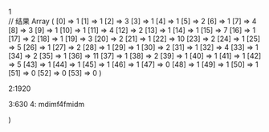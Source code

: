 
1  
// 结果
Array
(
    [0] => 1
    [1] => 1
    [2] => 3
    [3] => 1
    [4] => 1
    [5] => 2
    [6] => 1
    [7] => 4
    [8] => 3
    [9] => 1
    [10] => 1
    [11] => 4
    [12] => 2
    [13] => 1
    [14] => 1
    [15] => 7
    [16] => 1
    [17] => 2
    [18] => 1
    [19] => 3
    [20] => 2
    [21] => 1
    [22] => 10
    [23] => 2
    [24] => 1
    [25] => 5
    [26] => 1
    [27] => 2
    [28] => 1
    [29] => 1
    [30] => 2
    [31] => 1
    [32] => 4
    [33] => 1
    [34] => 2
    [35] => 1
    [36] => 11
    [37] => 1
    [38] => 2
    [39] => 1
    [40] => 1
    [41] => 1
    [42] => 5
    [43] => 1
    [44] => 1
    [45] => 1
    [46] => 1
    [47] => 0
    [48] => 1
    [49] => 1
    [50] => 1
    [51] => 0
    [52] => 0
    [53] => 0
)

2:1920

3:630
4: mdimf4fmidm


    
)
